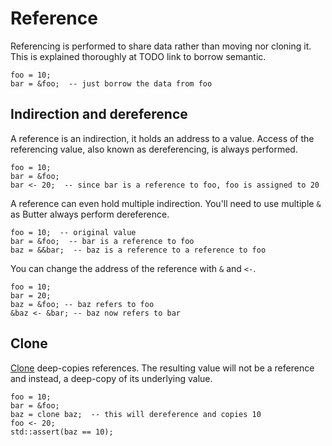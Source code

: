 # Reference

Referencing is performed to share data rather than moving nor cloning it. This is explained thoroughly at TODO link to borrow semantic.

```butter
foo = 10;
bar = &foo;  -- just borrow the data from foo
```

## Indirection and dereference

A reference is an indirection, it holds an address to a value. Access of the referencing value, also known as dereferencing, is always performed.

```butter
foo = 10;
bar = &foo;
bar <- 20;  -- since bar is a reference to foo, foo is assigned to 20
```

A reference can even hold multiple indirection. You'll need to use multiple `&` as Butter always perform dereference.

```butter
foo = 10;  -- original value
bar = &foo;  -- bar is a reference to foo
baz = &&bar;  -- baz is a reference to a reference to foo
```

You can change the address of the reference with `&` and `<-`.

```butter
foo = 10;
bar = 20;
baz = &foo; -- baz refers to foo
&baz <- &bar; -- baz now refers to bar
```

## Clone

[Clone] deep-copies references. The resulting value will not be a reference and instead, a deep-copy of its underlying value.

[Clone]: clone.md

```butter
foo = 10;
bar = &foo;
baz = clone baz;  -- this will dereference and copies 10
foo <- 20;
std::assert(baz == 10);
```
